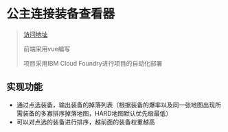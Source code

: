 # 公主连接装备查看器

> [访问地址](https://pcr-go-server.us-south.cf.appdomain.cloud/)
>
> 前端采用vue编写
>
> 项目采用IBM Cloud Foundry进行项目的自动化部署 

## 实现功能

- 通过点选装备，输出装备的掉落列表（根据装备的爆率以及同一张地图出现所需装备的多寡排序掉落地图，HARD地图默认优先级最低）
- 可以对点选的装备进行排序，越前面的装备权重越高
